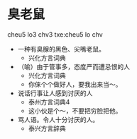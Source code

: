 # 臭老鼠
cheu5 lo3 chv3
txe:cheu5 lo chv
+ 一种有臭腺的黑色、尖嘴老鼠。
  * 兴化方言词典
+ （喻）由于管事多，态度严而遭忌恨的人
  * 兴化方言词典
  - 你俫个个做好人，要我出来当～。
+ 说话行事让人感到讨厌的人
  * 泰州方言词典4
  - 这小伙是个～，不要把穷脸把他。
+ 骂人语。令人十分讨厌的人。
  * 泰兴方言辞典
